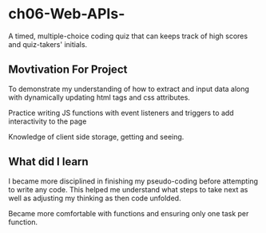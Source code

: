 # ch06-Web-APIs-
A timed, multiple-choice coding quiz that can keeps track of high scores and quiz-takers' initials.


## Movtivation For Project

To demonstrate my understanding of how to extract and input data along with dynamically updating html tags and css attributes. 

Practice writing JS functions with event listeners and triggers to add interactivity to the page

Knowledge of client side storage, getting and seeing. 

## What did I learn

I became more disciplined in finishing my pseudo-coding before attempting to write any code. This helped me understand what steps to take next as well as adjusting my thinking as then code unfolded. 

Became more comfortable with functions and ensuring only one task per function. 


